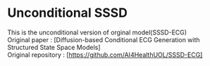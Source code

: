 # Unconditional SSSD

This is the unconditional version of orginal model(SSSD-ECG) \
Original paper : [Diffusion-based Conditional ECG Generation with Structured State Space Models] \
Original repository : [https://github.com/AI4HealthUOL/SSSD-ECG]
